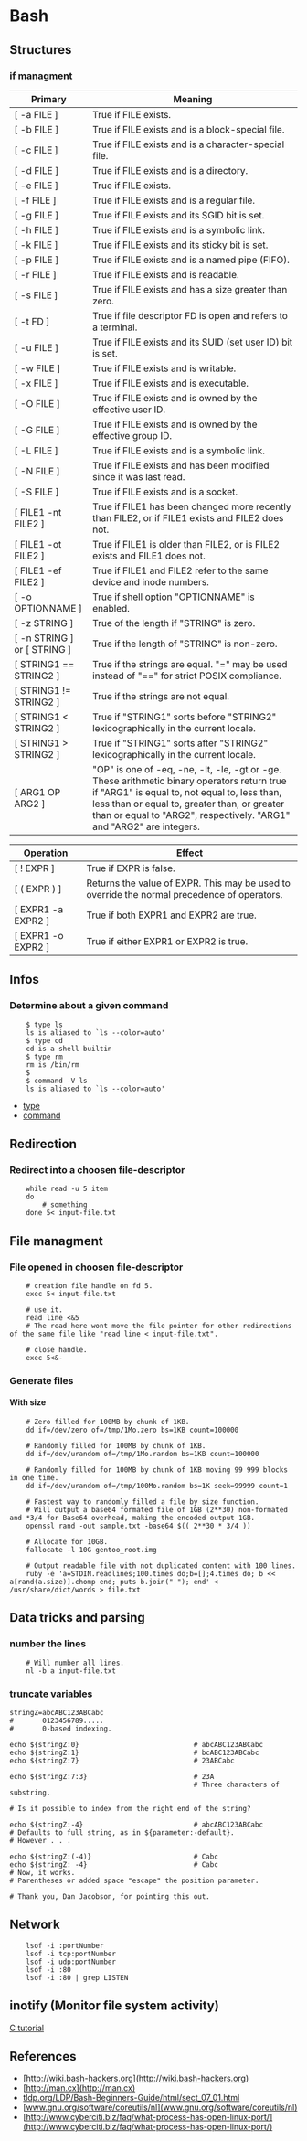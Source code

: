 # Bash

## Structures

### if managment

Primary|Meaning
-------|-------
[ -a FILE ]|True if FILE exists.
[ -b FILE ]|True if FILE exists and is a block-special file.
[ -c FILE ]|True if FILE exists and is a character-special file.
[ -d FILE ]|True if FILE exists and is a directory.
[ -e FILE ]|True if FILE exists.
[ -f FILE ]|True if FILE exists and is a regular file.
[ -g FILE ]|True if FILE exists and its SGID bit is set.
[ -h FILE ]|True if FILE exists and is a symbolic link.
[ -k FILE ]|True if FILE exists and its sticky bit is set.
[ -p FILE ]|True if FILE exists and is a named pipe (FIFO).
[ -r FILE ]|True if FILE exists and is readable.
[ -s FILE ]|True if FILE exists and has a size greater than zero.
[ -t FD ]|True if file descriptor FD is open and refers to a terminal.
[ -u FILE ]|True if FILE exists and its SUID (set user ID) bit is set.
[ -w FILE ]|True if FILE exists and is writable.
[ -x FILE ]|True if FILE exists and is executable.
[ -O FILE ]|True if FILE exists and is owned by the effective user ID.
[ -G FILE ]|True if FILE exists and is owned by the effective group ID.
[ -L FILE ]|True if FILE exists and is a symbolic link.
[ -N FILE ]|True if FILE exists and has been modified since it was last read.
[ -S FILE ]|True if FILE exists and is a socket.
[ FILE1 -nt FILE2 ]|True if FILE1 has been changed more recently than FILE2, or if FILE1 exists and FILE2 does not.
[ FILE1 -ot FILE2 ]|True if FILE1 is older than FILE2, or is FILE2 exists and FILE1 does not.
[ FILE1 -ef FILE2 ]|True if FILE1 and FILE2 refer to the same device and inode numbers.
[ -o OPTIONNAME ]|True if shell option "OPTIONNAME" is enabled.
[ -z STRING ]|True of the length if "STRING" is zero.
[ -n STRING ] or [ STRING ]|True if the length of "STRING" is non-zero.
[ STRING1 == STRING2 ]|True if the strings are equal. "=" may be used instead of "==" for strict POSIX compliance.
[ STRING1 != STRING2 ]|True if the strings are not equal.
[ STRING1 < STRING2 ]|True if "STRING1" sorts before "STRING2" lexicographically in the current locale.
[ STRING1 > STRING2 ]|True if "STRING1" sorts after "STRING2" lexicographically in the current locale.
[ ARG1 OP ARG2 ]|"OP" is one of -eq, -ne, -lt, -le, -gt or -ge. These arithmetic binary operators return true if "ARG1" is equal to, not equal to, less than, less than or equal to, greater than, or greater than or equal to "ARG2", respectively. "ARG1" and "ARG2" are integers.

Operation|Effect
---------|------
[ ! EXPR ]|True if EXPR is false.
[ ( EXPR ) ]|Returns the value of EXPR. This may be used to override the normal precedence of operators.
[ EXPR1 -a EXPR2 ]|True if both EXPR1 and EXPR2 are true.
[ EXPR1 -o EXPR2 ]|True if either EXPR1 or EXPR2 is true.

## Infos

### Determine about a given command

```
    $ type ls
    ls is aliased to `ls --color=auto'
    $ type cd
    cd is a shell builtin
    $ type rm
    rm is /bin/rm
    $ 
    $ command -V ls
    ls is aliased to `ls --color=auto'
```

- [type](http://linuxcommand.org/lc3_man_pages/typeh.html)
- [command](http://man.cx/command(1))

## Redirection

### Redirect into a choosen file-descriptor

```
    while read -u 5 item
    do
        # something
    done 5< input-file.txt
```

## File managment

### File opened in choosen file-descriptor

```
    # creation file handle on fd 5.
    exec 5< input-file.txt

    # use it.
    read line <&5
    # The read here wont move the file pointer for other redirections of the same file like "read line < input-file.txt".

    # close handle.
    exec 5<&-
```

### Generate files

#### With size

```
	# Zero filled for 100MB by chunk of 1KB.
	dd if=/dev/zero of=/tmp/1Mo.zero bs=1KB count=100000

	# Randomly filled for 100MB by chunk of 1KB.
	dd if=/dev/urandom of=/tmp/1Mo.random bs=1KB count=100000

	# Randomly filled for 100MB by chunk of 1KB moving 99 999 blocks in one time.
	dd if=/dev/urandom of=/tmp/100Mo.random bs=1K seek=99999 count=1

	# Fastest way to randomly filled a file by size function.
	# Will output a base64 formated file of 1GB (2**30) non-formated and *3/4 for Base64 overhead, making the encoded output 1GB.
	openssl rand -out sample.txt -base64 $(( 2**30 * 3/4 ))

	# Allocate for 10GB.
	fallocate -l 10G gentoo_root.img

	# Output readable file with not duplicated content with 100 lines.
	ruby -e 'a=STDIN.readlines;100.times do;b=[];4.times do; b << a[rand(a.size)].chomp end; puts b.join(" "); end' < /usr/share/dict/words > file.txt
```

## Data tricks and parsing

### number the lines

```
    # Will number all lines.
    nl -b a input-file.txt
```

### truncate variables

```
stringZ=abcABC123ABCabc
#       0123456789.....
#       0-based indexing.

echo ${stringZ:0}                            # abcABC123ABCabc
echo ${stringZ:1}                            # bcABC123ABCabc
echo ${stringZ:7}                            # 23ABCabc

echo ${stringZ:7:3}                          # 23A
                                             # Three characters of substring.

# Is it possible to index from the right end of the string?

echo ${stringZ:-4}                           # abcABC123ABCabc
# Defaults to full string, as in ${parameter:-default}.
# However . . .

echo ${stringZ:(-4)}                         # Cabc 
echo ${stringZ: -4}                          # Cabc
# Now, it works.
# Parentheses or added space "escape" the position parameter.

# Thank you, Dan Jacobson, for pointing this out.
```

## Network

```
    lsof -i :portNumber
    lsof -i tcp:portNumber
    lsof -i udp:portNumber
    lsof -i :80
    lsof -i :80 | grep LISTEN
```

## inotify (Monitor file system activity)

[C tutorial](https://www.ibm.com/developerworks/linux/library/l-ubuntu-inotify/index.html)

## References

- [http://wiki.bash-hackers.org](http://wiki.bash-hackers.org)
- [http://man.cx](http://man.cx)
- [tldp.org/LDP/Bash-Beginners-Guide/html/sect_07_01.html](tldp.org/LDP/Bash-Beginners-Guide/html/sect_07_01.html)
- [www.gnu.org/software/coreutils/nl](www.gnu.org/software/coreutils/nl)
- [http://www.cyberciti.biz/faq/what-process-has-open-linux-port/](http://www.cyberciti.biz/faq/what-process-has-open-linux-port/)

